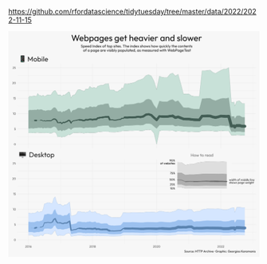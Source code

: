 https://github.com/rfordatascience/tidytuesday/tree/master/data/2022/2022-11-15

![](plots/webpages.png)
